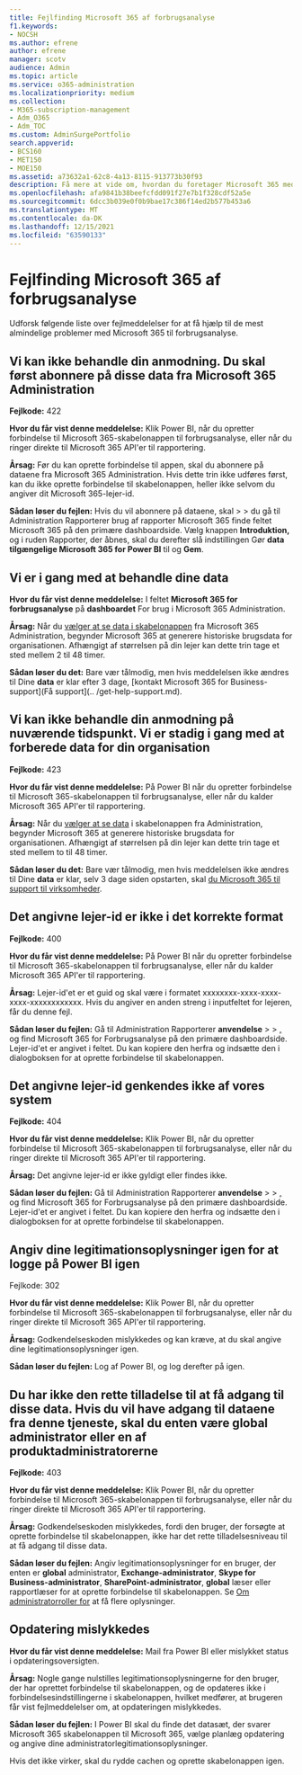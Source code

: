 ```yaml
---
title: Fejlfinding Microsoft 365 af forbrugsanalyse
f1.keywords:
- NOCSH
ms.author: efrene
author: efrene
manager: scotv
audience: Admin
ms.topic: article
ms.service: o365-administration
ms.localizationpriority: medium
ms.collection:
- M365-subscription-management
- Adm_O365
- Adm_TOC
ms.custom: AdminSurgePortfolio
search.appverid:
- BCS160
- MET150
- MOE150
ms.assetid: a73632a1-62c8-4a13-8115-913773b30f93
description: Få mere at vide om, hvordan du foretager Microsoft 365 med skabelonappen Til brugsanalyse.
ms.openlocfilehash: afa9841b38beefcfdd091f27e7b1f328cdf52a5e
ms.sourcegitcommit: 6dcc3b039e0f0b9bae17c386f14ed2b577b453a6
ms.translationtype: MT
ms.contentlocale: da-DK
ms.lasthandoff: 12/15/2021
ms.locfileid: "63590133"
---
```

# <a name="troubleshooting-microsoft-365-usage-analytics"></a>Fejlfinding Microsoft 365 af forbrugsanalyse

Udforsk følgende liste over fejlmeddelelser for at få hjælp til de mest almindelige problemer med Microsoft 365 til forbrugsanalyse.
  
    
## <a name="we-are-unable-to-process-your-request-you-have-to-first-subscribe-to-this-data-from-the-microsoft-365-admin-center"></a>Vi kan ikke behandle din anmodning. Du skal først abonnere på disse data fra Microsoft 365 Administration

 **Fejlkode:** 422 
  
 **Hvor du får vist denne meddelelse:** Klik Power BI, når du opretter forbindelse til Microsoft 365-skabelonappen til forbrugsanalyse, eller når du ringer direkte til Microsoft 365 API'er til rapportering. 
  
 **Årsag:** Før du kan oprette forbindelse til appen, skal du abonnere på dataene fra Microsoft 365 Administration. Hvis dette trin ikke udføres først, kan du ikke oprette forbindelse til skabelonappen, heller ikke selvom du angiver dit Microsoft 365-lejer-id. 
  
 **Sådan løser du fejlen:** Hvis du vil abonnere på dataene, skal \>  \> du gå til Administration Rapporterer brug af rapporter Microsoft 365 finde feltet Microsoft 365 på den primære dashboardside.<a href="https://go.microsoft.com/fwlink/p/?linkid=2074756" target="_blank"></a> Vælg knappen **Introduktion,** og i ruden Rapporter,  der åbnes, skal du derefter slå indstillingen Gør **data tilgængelige Microsoft 365 for Power BI** til og **Gem**.
  
## <a name="we-are-processing-your-data"></a>Vi er i gang med at behandle dine data

 **Hvor du får vist denne meddelelse:** I feltet **Microsoft 365 for forbrugsanalyse** på **dashboardet** For brug i Microsoft 365 Administration. 
  
 **Årsag:** Når du [vælger at se data i skabelonappen](enable-usage-analytics.md) fra Microsoft 365 Administration, begynder Microsoft 365 at generere historiske brugsdata for organisationen. Afhængigt af størrelsen på din lejer kan dette trin tage et sted mellem 2 til 48 timer. 
  
 **Sådan løser du det:** Bare vær tålmodig, men hvis meddelelsen ikke ændres til Dine **data** er klar efter 3 dage, [kontakt Microsoft 365 for Business-support](Få support](.. /get-help-support.md).
  
## <a name="we-are-unable-to-process-your-request-at-this-time-we-are-still-preparing-the-data-for-your-organization"></a>Vi kan ikke behandle din anmodning på nuværende tidspunkt. Vi er stadig i gang med at forberede data for din organisation

 **Fejlkode:** 423 
  
 **Hvor du får vist denne meddelelse:** På Power BI når du opretter forbindelse til Microsoft 365-skabelonappen til forbrugsanalyse, eller når du kalder Microsoft 365 API'er til rapportering. 
  
 **Årsag:** Når du [vælger at se data](enable-usage-analytics.md) i skabelonappen fra Administration, begynder Microsoft 365 at generere historiske brugsdata for organisationen. Afhængigt af størrelsen på din lejer kan dette trin tage et sted mellem to til 48 timer. 
  
 **Sådan løser du det:** Bare vær tålmodig, men hvis meddelelsen ikke ændres til Dine **data** er klar, selv 3 dage siden opstarten, skal [du Microsoft 365 til support til virksomheder](../../business-video/get-help-support.md).
  
## <a name="the-tenant-id-you-provided-is-not-in-the-correct-format"></a>Det angivne lejer-id er ikke i det korrekte format

 **Fejlkode:** 400 
  
 **Hvor du får vist denne meddelelse:** På Power BI når du opretter forbindelse til Microsoft 365-skabelonappen til forbrugsanalyse, eller når du kalder Microsoft 365 API'er til rapportering. 
  
 **Årsag:** Lejer-id'et er et guid og skal være i formatet xxxxxxxx-xxxx-xxxx-xxxx-xxxxxxxxxxxx. Hvis du angiver en anden streng i inputfeltet for lejeren, får du denne fejl. 
  
 **Sådan løser du fejlen:** Gå til Administration Rapporterer **anvendelse** \> \> <a href="https://go.microsoft.com/fwlink/p/?linkid=2074756" target="_blank">,</a> og find Microsoft 365 for Forbrugsanalyse på den primære dashboardside. Lejer-id'et er angivet i feltet. Du kan kopiere den herfra og indsætte den i dialogboksen for at oprette forbindelse til skabelonappen. 
  
## <a name="the-tenant-id-you-provided-is-not-recognized-by-our-system"></a>Det angivne lejer-id genkendes ikke af vores system

 **Fejlkode:** 404 
  
 **Hvor du får vist denne meddelelse:** Klik Power BI, når du opretter forbindelse til Microsoft 365-skabelonappen til forbrugsanalyse, eller når du ringer direkte til Microsoft 365 API'er til rapportering. 
  
 **Årsag:** Det angivne lejer-id er ikke gyldigt eller findes ikke. 
  
 **Sådan løser du fejlen:** Gå til Administration Rapporterer **anvendelse** \> \> <a href="https://go.microsoft.com/fwlink/p/?linkid=2074756" target="_blank">,</a> og find Microsoft 365 for Forbrugsanalyse på den primære dashboardside. Lejer-id'et er angivet i feltet. Du kan kopiere den herfra og indsætte den i dialogboksen for at oprette forbindelse til skabelonappen. 
  
## <a name="please-re-enter-your-credentials-to-sign-in-to-power-bi-again"></a>Angiv dine legitimationsoplysninger igen for at logge på Power BI igen

Fejlkode: 302
  
 **Hvor du får vist denne meddelelse:** Klik Power BI, når du opretter forbindelse til Microsoft 365-skabelonappen til forbrugsanalyse, eller når du ringer direkte til Microsoft 365 API'er til rapportering. 
  
 **Årsag:** Godkendelseskoden mislykkedes og kan kræve, at du skal angive dine legitimationsoplysninger igen. 
  
 **Sådan løser du fejlen:** Log af Power BI, og log derefter på igen. 
  
## <a name="you-do-not-have-the-right-authorization-to-access-to-this-data-to-be-able-to-gain-access-to-the-data-from-this-service-you-need-to-be-either-a-global-admin-or-any-one-of-the-product-admins"></a>Du har ikke den rette tilladelse til at få adgang til disse data. Hvis du vil have adgang til dataene fra denne tjeneste, skal du enten være global administrator eller en af produktadministratorerne

 **Fejlkode:** 403 
  
 **Hvor du får vist denne meddelelse:** Klik Power BI, når du opretter forbindelse til Microsoft 365-skabelonappen til forbrugsanalyse, eller når du ringer direkte til Microsoft 365 API'er til rapportering. 
  
 **Årsag:** Godkendelseskoden mislykkedes, fordi den bruger, der forsøgte at oprette forbindelse til skabelonappen, ikke har det rette tilladelsesniveau til at få adgang til disse data. 
  
 **Sådan løser du fejlen:** Angiv legitimationsoplysninger for en bruger, der enten er **global** administrator, **Exchange-administrator**, **Skype for Business-administrator**, **SharePoint-administrator**, **global** læser eller rapportlæser for at oprette forbindelse  til skabelonappen. Se [Om administratorroller for](../add-users/about-admin-roles.md) at få flere oplysninger. 
  
## <a name="refresh-failed"></a>Opdatering mislykkedes

 **Hvor du får vist denne meddelelse:** Mail fra Power BI eller mislykket status i opdateringsoversigten. 
  
 **Årsag:** Nogle gange nulstilles legitimationsoplysningerne for den bruger, der har oprettet forbindelse til skabelonappen, og de opdateres ikke i forbindelsesindstillingerne i skabelonappen, hvilket medfører, at brugeren får vist fejlmeddelelser om, at opdateringen mislykkedes. 
  
 **Sådan løser du fejlen:** I Power BI skal du finde det datasæt, der svarer Microsoft 365 skabelonappen til Microsoft 365, vælge planlæg opdatering og  angive dine administratorlegitimationsoplysninger. 
  
Hvis det ikke virker, skal du rydde cachen og oprette skabelonappen igen.
  
  
